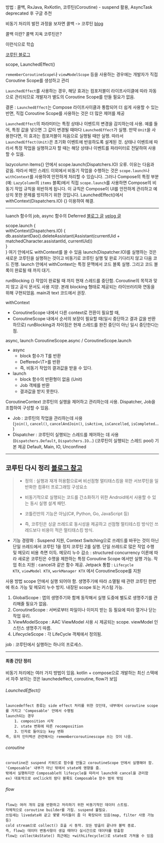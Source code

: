 방법 : 콜백, RxJava, RxKotlin, 코루틴(Coroutine) - suspend 활용, AsyncTask deprecated 후 구글 추천

비동기 처리의 발전 과정을 보자면 콜백 -> 코루틴 [blog](https://june0122.tistory.com/17)

콜백 이란?
콜백 지옥
코루틴은?

이런식으로 학습


[코루틴 블로그](https://tourspace.tistory.com/341)




scope, LaunchedEffect()

`rememberCoroutineScope`나 `viewModelScope` 등을 사용하는 경우에는 개발자가 직접 Coroutine Scope를 생성하고 관리


`LaunchedEffect`를 사용하는 경우, 해당 효과는 컴포저블이 라이프사이클에 따라 자동으로 관리되므로 개발자가 별도의 Coroutine Scope를 만들 필요가 없음.


결론 : `LaunchedEffect`는 Compose 라이프사이클과 통합되어 더 쉽게 사용할 수 있는 반면, 직접 Coroutine Scope를 사용하는 것은 더 많은 제어를 제공


`LaunchedEffect`의 파라미터는 특정 상태나 이벤트의 변경을 감지하는데 사용.
예를 들어, 특정 값을 넣으면 그 값이 변경될 때마다 `LaunchedEffect`가 실행. 
만약 `Unit`을 사용한다면, 이 효과는 컴포저블이 처음으로 실행될 때만 실행.
따라서 `LaunchedEffect(Unit)`은 초기화 이벤트에 반응하도록 설계된 것.
상태나 이벤트에 따라서 특정 작업을 실행하고자 할 때는 해당 상태나 이벤트를 파라미터로 전달하여 사용할 수 있음.


lazycolumn items{} 안에서 scope.launch(Dispatchers.IO) 오류.
이유는 다음과 같음. 
따라서 메인 스레드 이외에서 비동기 작업을 수행하는 것은 `scope.launch`나 `withContext`를 사용하여 안전하게 처리할 수 있습니다. 그러나 Compose의 특정 부분(예: `LazyColumn`의 `items` 블록)에서 직접 `scope.launch`를 사용하면 Compose의 비동기 작업 규칙을 위반하게 됩니다. 이 규칙은 Compose이 UI를 안전하게 관리하고 예상치 못한 문제를 방지하기 위한 것입니다.
LaunchedEffect()에서 withContext(Dispatchers.IO) {} 이용하여 해결.

- - -


luanch 함수의 job, async 함수의 Deferred [블로그 글](https://hodie.tistory.com/85) [velog 글](https://velog.io/@jkh9615/kotlin-Coroutine-%EC%9E%85%EB%AC%B8-%EC%9A%A9%EC%96%B4%EC%A0%95%EB%A6%AC)

scope.launch {  
    withContext(Dispatchers.IO) {  
        db.assistantDao().deleteAssistant(Assistant(currentUid + matchedCharacter.assistantId, currentUid))  
    }  
}
여기 안에서도 withContext를 쓸 수 있음
launch(Dispatcher.IO)를 실행하는 것은 새로운 코루틴을 실행하는 것이고 비동기로 코루틴 실행 및 완료 기다리지 않고 다음 코드 진행.
launch 안에서 withContext는 특정 문맥에서 코드 블록 실행.
그리고 코드 블록이 완료될 때 까지 대기.

runBlocking {}
작업이 완료될 때 까지 현재 스레드를 중단함. Coroutine의 목적과 맞지 않고 공식 문서도 사용 지양.
본래 blocking 형태로 제공되는 라이브러리와 연동을 위해 구현되었음. main과 text 코드에서 권장.

withContext 
- CoroutineScope 내에서 다른 context로 전환이 필요할 때,
- CoroutineScope 내에서 순서의 보장이 필요할 때(일시 중단하고 결과 값을 반환하므로)
runBlocking과 차이점은 현재 스레드를 완전 중단이 아닌 일시 중단한다는 점.

async, launch
CoroutineScope.async / CoroutineScope.launch
- async
    - block 함수가 T를 반환
    - Deffered<\T>를 반환
    - 즉, 비동기 작업의 결과값을 받을 수 있다.
- launch
    - block 함수의 반환형이 없음 (Unit)
    - Job 객체를 반환
    - 결과값을 받지 못한다.


CoroutineContext
코루틴의 실행을 제어하고 관리하는데 사용. Dispatcher, Job을 조합하여 구성할 수 있음.
- Job : 코루틴의 작업을 관리하는데 사용 (`join()`, `cancel()`, `cancelAndJoin()`, `isActive`, `isCancelled`, `isCompleted`...)
- Dispatcher : 코루틴이 실행되는 스레드를 제어하는 데 사용 (`Dispatchers.Default`, `Dispatchers.IO`...)
(코루틴이 실행되는 스레드 pool) 기본 제공 Default, Main, IO, Unconfined

- - -

## 코루틴 다시 정리 [블로그 참고](https://velog.io/@paulus0617/Android-async)
>- 정의 : 실행과 재개 허용함으로써 비선점형 멀티태스킹을 위한 서브루틴을 일반화한 컴퓨터 프로그래밍 구성요소
>
>- 비동기적으로 실행되는 코드를 간소화하기 위한 Android에서 사용할 수 있는 동시 실행 설계 패턴.
>
>- 코틀린만의 기능은 아님(C#, Python, Go, JavaScript 등)
>
>- 즉, 코루틴은 싱글 쓰레드로 동시성을 제공하고 선점형 멀티테스킹 방식인 쓰레드보다 비용이 적은 멀티태스킹 방식.

- 기능 
	경량화 : Suspend 지원, Context Switching으로 쓰레드를 바꾸는 것이 아닌 단일 쓰레드에서 코루틴 1을 정지 코루틴 2를 실행. 단일 쓰레드로 많은 작업 수행 및 메모리 비용 측면 이득.
	메모리 누수 감소 : structured concurrency 이론에 따라 새로운 코루틴은 수명을 제한하는 특정 Coroutine Scope 에서만 실행 가능.
	작업 취소 지원 : cancel과 같은 함수 제공.
	Jetpack 통합 : `Lifecycle KTX`, `viewModel KTX`, `workManager KTX` 에서 CoroutineScope를 지원

사용 방법
scope 안에서 실행 되어야 함. 
생명주기에 따라 소멸될 때 관련 코루틴 한번에 취소 가능 및 메모리 누수 방지.
내장된 scope 또는 커스텀 가능.
1. GlobalScope : 앱의 생명주기와 함께 동작해서 실행 도중에 별도로 생명주기를 관리해줄 필요가 없음.
2. CoroutineScope : 서버로부터 파일이나 이미지 받는 등 필요에 따라 열거나 닫는 작업 유리.
3. ViewModelScope : AAC ViewModel 사용 시 제공되는 scope. viewModel 인스턴스 생명주기 따름.
4. LifecycleScope : 각 LifeCycle 객체에서 정의됨.


job : 코루틴에서 실행하는 하나의 프로세스.

- - -
#### 최종 간단 정리

비동기 처리에는 여러 가지 방법이 있음. kotlin + compose으로 개발하는 최신 스택에서 자주 보이는 것은 launchedeffect, coroutine, flow가 보임
###### LaunchedEffect()
	launcedeffect 종류는 side effect 처리를 위한 것인데, 내부에서 coroutine scope를 가지고 'Composable' 안에서 수행됨 
	launch되는 경우
		1. composition 시작 
		2. state 변화에 따른 recomposition 
		3. 인자로 들어오는 key 변화
	즉, 유저 인터렉션 관련해서는 remembercoroutinescope 쓰는 것이 나음.

###### coroutine
	coroutine은 suspend 키워드로 함수를 만들고 coroutineScope 안에서 실행해야 함. 
	'Composable' 내부가 아닌 밖에서 state에 영향을 줌.
	밖에서 실행하지만 Composable의 lifecycle을 따라서 launch와 cancel을 관리함
	ex) 대표적으로 onClick의 람다 블록도 Composable 함수 범위 밖임

###### flow
	flow는 여러 개의 값을 반환하고 처리하기 위한 비동기적인 데이터 스트림. 
	자체적으로 coroutine builder를 가짐. suspend 불필요. 
	쓰임새는 livedata와 같고 몇몇 처리들이 좀 더 확장되어 있음(map, filter 사용 가능 등)
	cold stream으로 collect() 호출 시 동작. 모든 방출이 끝나야 블럭 종료.
	즉, flow는 데이터 변동사항이 생길 때마다 실시간으로 데이터를 방출함 
	flow는 collectAsState() 최근에는 +withLifecycle()로 state로 가져올 수 있음